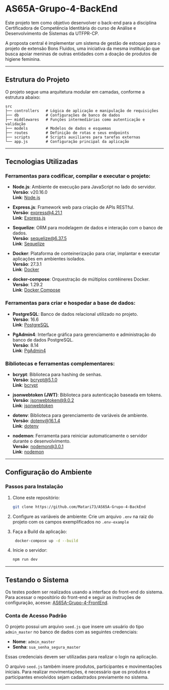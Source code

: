 # AS65A-Grupo-4-BackEnd
Este projeto tem como objetivo desenvolver o back-end para a disciplina Certificadora de Competência Identitária do curso de Análise e Desenvolvimento de Sistemas da UTFPR-CP.

A proposta central é implementar um sistema de gestão de estoque para o projeto de extensão Bons Fluidos, uma iniciativa da mesma instituição que busca apoiar meninas de outras entidades com a doação de produtos de higiene feminina.



---

## Estrutura do Projeto

O projeto segue uma arquitetura modular em camadas, conforme a estrutura abaixo:

```
src
├── controllers   # Lógica de aplicação e manipulação de requisições
├── db            # Configurações de banco de dados
├── middlewares   # Funções intermediárias como autenticação e validação
├── models        # Modelos de dados e esquemas
├── routes        # Definição de rotas e seus endpoints
├── scripts       # Scripts auxiliares para tarefas externas
└── app.js        # Configuração principal da aplicação
```

---

## Tecnologias Utilizadas
### Ferramentas para codificar, compilar e executar o projeto:

- **Node.js**: Ambiente de execução para JavaScript no lado do servidor.  
    **Versão**: v20.16.0  
    **Link**: [Node.js](https://nodejs.org/)
    
- **Express.js**: Framework web para criação de APIs RESTful.  
    **Versão**: express@4.21.1  
    **Link**: [Express.js](https://expressjs.com/)
    
- **Sequelize**: ORM para modelagem de dados e interação com o banco de dados.  
    **Versão**: sequelize@6.37.5  
    **Link**: [Sequelize](https://sequelize.org/)
    
- **Docker**: Plataforma de conteinerização para criar, implantar e executar aplicações em ambientes isolados.  
    **Versão**: 27.3.1  
    **Link**: [Docker](https://www.docker.com/)
    
- **docker-compose**: Orquestração de múltiplos contêineres Docker.  
    **Versão**: 1.29.2  
    **Link**: [Docker Compose](https://docs.docker.com/compose/)
    

### Ferramentas para criar e hospedar a base de dados:

- **PostgreSQL**: Banco de dados relacional utilizado no projeto.  
    **Versão**: 16.6  
    **Link**: [PostgreSQL](https://www.postgresql.org/)
    
- **PgAdmin4**: Interface gráfica para gerenciamento e administração do banco de dados PostgreSQL.  
    **Versão**: 8.14  
    **Link**: [PgAdmin4](https://www.pgadmin.org/)
    

### Bibliotecas e ferramentas complementares:

- **bcrypt**: Biblioteca para hashing de senhas.  
    **Versão**: bcrypt@5.1.0  
    **Link**: [bcrypt](https://www.npmjs.com/package/bcrypt)
    
- **jsonwebtoken (JWT)**: Biblioteca para autenticação baseada em tokens.  
    **Versão**: jsonwebtoken@9.0.2  
    **Link**: [jsonwebtoken](https://www.npmjs.com/package/jsonwebtoken)
    
- **dotenv**: Biblioteca para gerenciamento de variáveis de ambiente.  
    **Versão**: dotenv@16.1.4  
    **Link**: [dotenv](https://www.npmjs.com/package/dotenv)
    
- **nodemon**: Ferramenta para reiniciar automaticamente o servidor durante o desenvolvimento.  
    **Versão**: nodemon@3.0.1  
    **Link**: [nodemon](https://www.npmjs.com/package/nodemon)
    
---

## Configuração do Ambiente

### Passos para Instalação

1. Clone este repositório:
   ```bash
   git clone https://github.com/Matari73/AS65A-Grupo-4-BackEnd
   ```

2. Configure as variáveis de ambiente:
   Crie um arquivo `.env` na raiz do projeto com os campos exemplificados no `.env-example`
   
3. Faça a Build da aplicação:
   ```bash
    docker-compose up -d --build
   ```

4. Inicie o servidor:
   ```bash
   npm run dev
   ```

---

## Testando o Sistema

Os testes podem ser realizados usando a interface do front-end do sistema. Para acessar o repositório do front-end e seguir as instruções de configuração, acesse: [AS65A-Grupo-4-FrontEnd](https://github.com/Serg-Ale/AS65A-Grupo-4-FrontEnd).

### Conta de Acesso Padrão

O projeto possui um arquivo `seed.js` que insere um usuário do tipo `admin_master` no banco de dados com as seguintes credenciais:

- **Nome**: `admin_master`
- **Senha**: `sua_senha_segura_master`

Essas credenciais devem ser utilizadas para realizar o login na aplicação.

O arquivo `seed.js` também insere produtos, participantes e movimentações iniciais. Para realizar movimentações, é necessário que os produtos e participantes envolvidos sejam cadastrados previamente no sistema.

---
